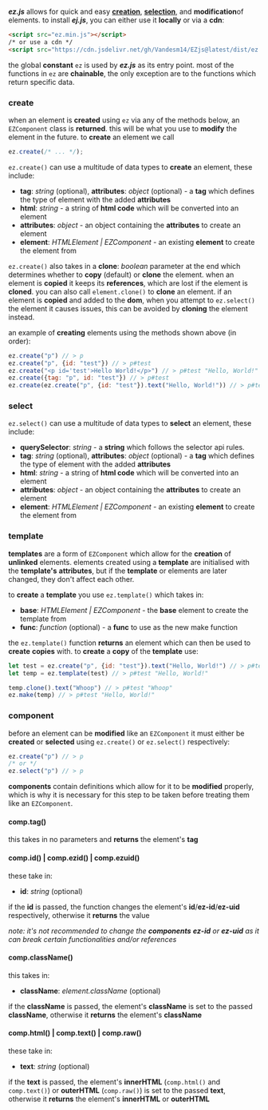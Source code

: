 ***ez.js*** allows for quick and easy [**creation**](#create), [**selection**](#select), and **modification**of elements. to install ***ej.js***, you can either use it **locally** or via a **cdn**:

```html
<script src="ez.min.js"></script>
/* or use a cdn */
<script src="https://cdn.jsdelivr.net/gh/Vandesm14/EZjs@latest/dist/ez.min.js"></script>
```



the global **constant** `ez` is used by ***ez.js*** as its entry point. most of the functions in `ez` are **chainable**, the only exception are to the functions which return specific data.



### create

when an element is **created** using `ez` via any of the methods below, an `EZComponent` class is **returned**. this will be what you use to **modify** the element in the future. to **create** an element we call

```js
ez.create(/* ... */);
```



`ez.create()` can use a multitude of data types to **create** an element, these include:

- **tag**: *string* (optional), **attributes**: *object* (optional) - a **tag** which defines the type of element with the added **attributes**
- **html**: *string* - a string of **html code** which will be converted into an element
- **attributes**: *object* - an object containing the **attributes** to create an element
- **element**: *HTMLElement | EZComponent* - an existing **element** to create the element from



`ez.create()` also takes in a **clone**: *boolean* parameter at the end which determines whether to **copy** (default) or **clone** the element. when an element is **copied** it keeps its **references**, which are lost if the element is **cloned**. you can also call `element.clone()` to **clone** an element. if an element is **copied** and added to the **dom**, when you attempt to `ez.select()` the element it causes issues, this can be avoided by **cloning** the element instead.



an example of **creating** elements using the methods shown above (in order):

```js
ez.create("p") // > p
ez.create("p", {id: "test"}) // > p#test
ez.create("<p id='test'>Hello World!</p>") // > p#test "Hello, World!"
ez.create({tag: "p", id: "test"}) // > p#test
ez.create(ez.create("p", {id: "test"}).text("Hello, World!")) // > p#test "Hello, World!"
```



### select

`ez.select()` can use a multitude of data types to **select** an element, these include:

- **querySelector**: *string* - a **string** which follows the selector api rules.
- **tag**: *string* (optional), **attributes**: *object* (optional) - a **tag** which defines the type of element with the added **attributes**
- **html**: *string* - a string of **html code** which will be converted into an element
- **attributes**: *object* - an object containing the **attributes** to create an element
- **element**: *HTMLElement | EZComponent* - an existing **element** to create the element from



### template

**templates** are a form of `EZComponent` which allow for the **creation** of **unlinked** elements. elements created using a **template** are initialised with the **template's** **attributes**, but if the **template** or elements are later changed, they don't affect each other.



to **create** a **template** you use `ez.template()` which takes in:

- **base**: *HTMLElement | EZComponent* - the **base** element to create the template from
- **func**: *function* (optional) - a **func** to use as the new make function



the `ez.template()` function **returns** an element which can then be used to **create** **copies** with. to **create** a **copy** of the **template** use:

```js
let test = ez.create("p", {id: "test"}).text("Hello, World!") // > p#test "Hello, World!"
let temp = ez.template(test) // > p#test "Hello, World!"

temp.clone().text("Whoop") // > p#test "Whoop"
ez.make(temp) // > p#test "Hello, World!"
```



### component

before an element can be **modified** like an `EZComponent` it must either be **created** or **selected** using `ez.create()` or `ez.select()` respectively:

```js
ez.create("p") // > p
/* or */
ez.select("p") // > p
```

**components** contain definitions which allow for it to be **modified** properly, which is why it is necessary for this step to be taken before treating them like an `EZComponent`.



#### comp.tag()

this takes in no parameters and **returns** the element's **tag**



#### comp.id() | comp.ezid() | comp.ezuid()

these take in:

- **id**: *string* (optional)

if the **id** is passed, the function changes the element's **id**/**ez-id**/**ez-uid** respectively, otherwise it **returns** the value



*note: it's not recommended to change the **components** **ez-id** or **ez-uid** as it can break certain functionalities and/or references*



#### comp.className()

this takes in:

- **className**: *element.className* (optional)

if the **className** is passed, the element's **className** is set to the passed **className**, otherwise it **returns** the element's **className**



#### comp.html() | comp.text() | comp.raw()

these take in:

- **text**: *string* (optional)

if the **text** is passed, the element's **innerHTML** (`comp.html()` and `comp.text()`) or **outerHTML** (`comp.raw()`) is set to the passed **text**, otherwise it **returns** the element's **innerHTML** or **outerHTML**
